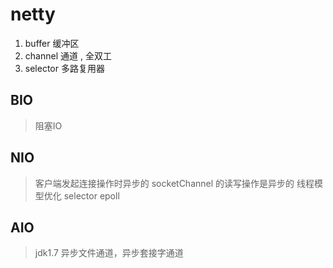# netty
 1. buffer 缓冲区
 2. channel 通道 , 全双工
 3. selector 多路复用器 

 ## BIO 
 > 阻塞IO
 
 ## NIO
 > 客户端发起连接操作时异步的
 > socketChannel 的读写操作是异步的 
 > 线程模型优化 selector epoll
 
 ## AIO
 > jdk1.7 异步文件通道，异步套接字通道
 
 

